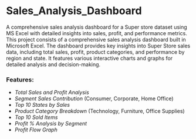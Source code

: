 # Sales_Analysis_Dashboard
A comprehensive sales analysis dashboard for a Super store dataset using MS Excel with detailed insights into sales, profit, and performance  metrics.
This project consists of a comprehensive sales analysis dashboard built in Microsoft Excel. The dashboard provides key insights into Super Store sales data, including total sales, profit, product categories, and performance by region and state. It features various interactive charts and graphs for detailed analysis and decision-making.

### Features:
- *Total Sales and Profit Analysis*
- *Segment Sales Contribution* (Consumer, Corporate, Home Office)
- *Top 10 States by Sales*
- *Product Category Breakdown* (Technology, Furniture, Office Supplies)
- *Top 10 Sold Items*
- *Profit % Analysis by Segment*
- *Profit Flow Graph*
